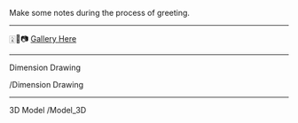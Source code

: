 Make some notes during the process of greeting. 

----
🀎🐼📷
[Gallery Here](https://joefirmament.github.io/Bullitt_Cargo_Bike_DaQ/)

----

Dimension Drawing

/Dimension Drawing 

---
3D Model
/Model_3D

